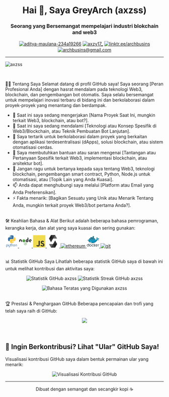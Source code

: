 <h1 align="center">Hai 👋, Saya GreyArch (axzss)</h1>
<h3 align="center">Seorang yang Bersemangat mempelajari industri blokchain and web3</h3>

<p align="center">
  <a href="https://linkedin.com/in/aditya-maulana-234a19266" target="blank"><img align="center" src="https://img.shields.io/badge/LinkedIn-0077B5?style=for-the-badge&logo=linkedin&logoColor=white" alt="aditya-maulana-234a19266" height="30" /></a>
  <a href="https://twitter.com/axzy17_" target="blank"><img align="center" src="https://img.shields.io/badge/Twitter-1DA1F2?style=for-the-badge&logo=twitter&logoColor=white" alt="axzy17_" height="30" /></a>
  <a href="https://linktr.ee/archbusins" target="blank"><img align="center" src="https://img.shields.io/badge/Website-46a2f1?style=for-the-badge&logo=About.me&logoColor=white" alt="linktr.ee/archbusins" height="30" /></a>
  <a href="mailto: archbusins@gmail.com" target="blank"><img align="center" src="https://img.shields.io/badge/Email-D14836?style=for-the-badge&logo=gmail&logoColor=white" alt="archbusins@gmail.com" height="30" /></a>
</p>

---

<p align="left"> <img src="https://komarev.com/ghpvc/?username=axzss&label=Profile%20views&color=0e75b6&style=flat" alt="axzss" /> </p>

<br>

👨‍💻 Tentang Saya
Selamat datang di profil GitHub saya! Saya seorang [Peran Profesional Anda] dengan hasrat mendalam pada teknologi Web3, blockchain, dan pengembangan bot otomatis. Saya selalu bersemangat untuk mempelajari inovasi terbaru di bidang ini dan berkolaborasi dalam proyek-proyek yang menantang dan berdampak.
 * 🔭 Saat ini saya sedang mengerjakan [Nama Proyek Saat Ini, mungkin terkait Web3, blockchain, atau bot?].
 * 🌱 Saat ini saya sedang mendalami [Teknologi atau Konsep Spesifik di Web3/Blockchain, atau Teknik Pembuatan Bot Lanjutan].
 * 👯 Saya tertarik untuk berkolaborasi dalam proyek yang berkaitan dengan aplikasi terdesentralisasi (dApps), solusi blockchain, atau sistem otomatisasi cerdas.
 * 🤔 Saya membutuhkan bantuan atau saran mengenai [Tantangan atau Pertanyaan Spesifik terkait Web3, implementasi blockchain, atau arsitektur bot].
 * 💬 Jangan ragu untuk bertanya kepada saya tentang Web3, teknologi blockchain, pengembangan smart contract, Python, Node.js untuk otomatisasi, atau [Topik Lain yang Anda Kuasai].
 * 📫 Anda dapat menghubungi saya melalui [Platform atau Email yang Anda Preferensikan].
 * ⚡ Fakta menarik: [Bagikan Sesuatu yang Unik atau Menarik Tentang Anda, mungkin terkait proyek Web3/bot pertama Anda?].
<br>
🛠️ Keahlian Bahasa & Alat
Berikut adalah beberapa bahasa pemrograman, kerangka kerja, dan alat yang saya kuasai dan sering gunakan:
<p align="left">
<a href="https://www.python.org" target="_blank" rel="noreferrer"> <img src="https://raw.githubusercontent.com/devicons/devicon/master/icons/python/python-original-wordmark.svg" alt="python" width="40" height="40"/> </a>
<a href="https://nodejs.org" target="_blank" rel="noreferrer"> <img src="https://raw.githubusercontent.com/devicons/devicon/master/icons/nodejs/nodejs-original-wordmark.svg" alt="nodejs" width="40" height="40"/> </a>
<a href="https://developer.mozilla.org/en-US/docs/Web/JavaScript" target="_blank" rel="noreferrer"> <img src="https://raw.githubusercontent.com/devicons/devicon/master/icons/javascript/javascript-original.svg" alt="javascript" width="40" height="40"/> </a>
<a href="https://soliditylang.org/" target="_blank" rel="noreferrer"> <img src="https://raw.githubusercontent.com/devicons/devicon/master/icons/solidity/solidity-original.svg" alt="solidity" width="40" height="40"/> </a>
<a href="https://ethereum.org" target="_blank" rel="noreferrer"> <img src="https://raw.githubusercontent.com/devicons/devicon/master/icons/ethereum/ethereum-original.svg" alt="ethereum" width="40" height="40"/> </a>
<a href="https://www.docker.com/" target="_blank" rel="noreferrer"> <img src="https://raw.githubusercontent.com/devicons/devicon/master/icons/docker/docker-original-wordmark.svg" alt="docker" width="40" height="40"/> </a>
<a href="https://git-scm.com/" target="_blank" rel="noreferrer"> <img src="https://www.vectorlogo.zone/logos/git-scm/git-scm-icon.svg" alt="git" width="40" height="40"/> </a>
</p>
<br>
📊 Statistik GitHub Saya
Lihatlah beberapa statistik GitHub saya di bawah ini untuk melihat kontribusi dan aktivitas saya:
<p align="center">
<img src="https://github-readme-stats.vercel.app/api?username=axzss&show_icons=true&theme=radical&locale=id" alt="Statistik GitHub axzss" />
<img src="https://github-readme-streak-stats.herokuapp.com/?user=axzss&theme=radical&locale=id" alt="Statistik Streak GitHub axzss" />
</p>
<p align="center">
<img src="https://github-readme-stats.vercel.app/api/top-langs/?username=axzss&layout=compact&theme=radical&locale=id" alt="Bahasa Teratas yang Digunakan axzss" />
</p>
<br>
🏆 Prestasi & Penghargaan GitHub
Beberapa pencapaian dan trofi yang telah saya raih di GitHub:
<p align="center">
<a href="https://github.com/ryo-ma/github-profile-trophy">
<img src="https://github-profile-trophy.vercel.app/?username=axzss&theme=radical&column=7" />
</a>
</p>
<br>

## 🐍 Ingin Berkontribusi? Lihat "Ular" GitHub Saya!

Visualisasi kontribusi GitHub saya dalam bentuk permainan ular yang menarik:

<p align="center">
  <img src="https://github.com/axzss/axzss/raw/output/github-contribution-grid-snake.svg" alt="Visualisasi Kontribusi GitHub" />
</p>

---
<p align="center">Dibuat dengan semangat dan secangkir kopi ☕</p>
